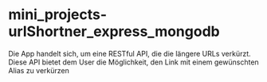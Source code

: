 # mini_projects-urlShortner_express_mongodb
Die App handelt sich, um eine RESTful API, die die längere URLs verkürzt. Diese API bietet dem User die Möglichkeit, den Link mit einem gewünschten Alias zu verkürzen
